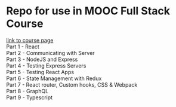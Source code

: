 # Repo for use in MOOC Full Stack Course
[link to course page](http://www.fullstackopen.com/en) <br/>
Part 1 - React <br/>
Part 2 - Communicating with Server <br/>
Part 3 - NodeJS and Express <br/>
Part 4 - Testing Express Servers <br/>
Part 5 - Testing React Apps <br/>
Part 6 - State Management with Redux <br/>
Part 7 - React router, Custom hooks, CSS & Webpack <br/>
Part 8 - GraphQL <br/>
Part 9 - Typescript <br/>